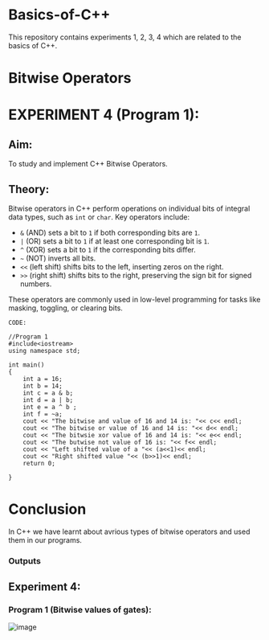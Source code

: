# Basics-of-C++
This repository contains experiments 1, 2, 3, 4 which are related to the basics of C++.

# Bitwise Operators
# EXPERIMENT 4 (Program 1):
## Aim: 
To study and implement C++ Bitwise Operators.
## Theory: 
Bitwise operators in C++ perform operations on individual bits of integral data types, such as `int` or `char`.
Key operators include:

- `&` (AND) sets a bit to `1` if both corresponding bits are `1`.
- `|` (OR) sets a bit to `1` if at least one corresponding bit is `1`.
- `^` (XOR) sets a bit to `1` if the corresponding bits differ.
- `~` (NOT) inverts all bits.
- `<<` (left shift) shifts bits to the left, inserting zeros on the right.
- `>>` (right shift) shifts bits to the right, preserving the sign bit for signed numbers. 

These operators are commonly used in low-level programming for tasks like masking, toggling, or clearing bits.
~~~
CODE:

//Program 1
#include<iostream>
using namespace std;

int main()
{
    int a = 16;
    int b = 14;
    int c = a & b;
    int d = a | b;
    int e = a ^ b ;
    int f = ~a;
    cout << "The bitwise and value of 16 and 14 is: "<< c<< endl;
    cout << "The bitwise or value of 16 and 14 is: "<< d<< endl;
    cout << "The bitwsie xor value of 16 and 14 is: "<< e<< endl;
    cout << "The butwise not value of 16 is: "<< f<< endl;
    cout << "Left shifted value of a "<< (a<<1)<< endl;
    cout << "Right shifted value "<< (b>>1)<< endl;
    return 0;

}
~~~

# Conclusion
In C++ we have learnt about avrious types of bitwise operators and used them in our programs.

### Outputs

## Experiment 4:

### Program 1 (Bitwise values of gates):
![image](https://github.com/user-attachments/assets/e55784fd-823f-463f-b885-2eb9b412d8b8)
